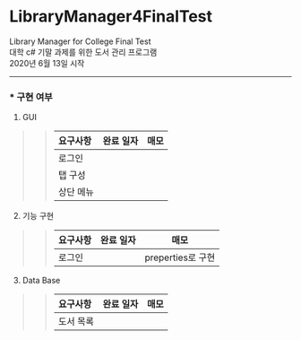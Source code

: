 # LibraryManager4FinalTest
Library Manager for College Final Test<br>
대학 c# 기말 과제를 위한 도서 관리 프로그램<br>
2020년 6월 13일 시작

---
### * 구현 여부

1. GUI

>>  | 요구사항        | 완료 일자      |매모|
>>  |:--|:--:|:--:|
>>  |로그인          |         |  |
>>  |탭 구성         |         |  |
>>  |상단 메뉴       |         |  |

2. 기능 구현

>>  | 요구사항        | 완료 일자      |매모|
>>  |:--|:--:|:--:|
>>  |로그인          |         | preperties로 구현 |



3. Data Base

>>  | 요구사항        | 완료 일자      |매모|
>>  |:--|:--:|:--:|
>>  |도서 목록        |         |  |

